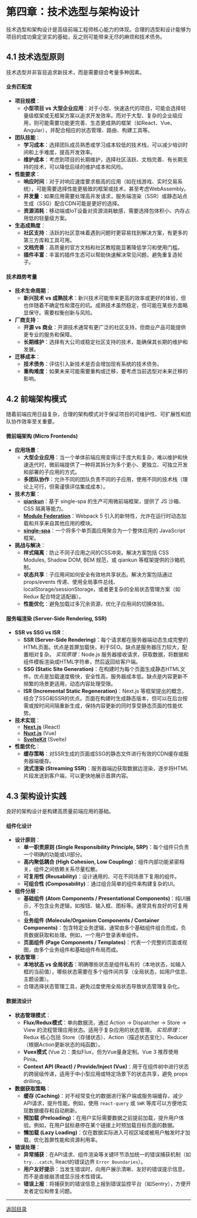 # 第四章：技术选型与架构设计

技术选型和架构设计是高级前端工程师核心能力的体现。合理的选型和设计能够为项目的成功奠定坚实的基础，反之则可能带来无尽的麻烦和技术债务。

## 4.1 技术选型原则

技术选型并非盲目追求新技术，而是需要综合考量多种因素。

#### 业务匹配度

-   **项目规模**：
    -   **小型项目 vs 大型企业应用**：对于小型、快速迭代的项目，可能会选择轻量级框架或无框架方案以追求开发效率。而对于大型、复杂的企业级应用，则可能需要功能更完善、生态更成熟的框架（如React、Vue、Angular），并配合相应的状态管理、路由、构建工具等。
-   **团队技能**：
    -   **学习成本**：选择团队成员熟悉或学习成本较低的技术栈，可以减少培训时间和上手难度，提高开发效率。
    -   **维护成本**：考虑到项目的长期维护，选择社区活跃、文档完善、有长期支持的技术，可以降低后续的维护成本和风险。
-   **性能要求**：
    -   **响应时间**：对于对响应速度要求极高的应用（如在线游戏、实时交易系统），可能需要选择性能更极致的框架或技术，甚至考虑WebAssembly。
    -   **并发量**：如果应用需要处理高并发请求，服务端渲染（SSR）或静态站点生成（SSG）配合CDN可能是更好的选择。
    -   **资源消耗**：移动端或IoT设备对资源消耗敏感，需要选择包体积小、内存占用低的轻量级方案。
-   **生态成熟度**：
    -   **社区支持**：活跃的社区意味着遇到问题时更容易找到解决方案，有更多的第三方库和工具可用。
    -   **文档完善**：高质量的官方文档和社区教程能显著降低学习和使用门槛。
    -   **插件丰富**：丰富的插件生态可以帮助快速解决常见问题，避免重复造轮子。

#### 技术趋势考量

-   **技术生命周期**：
    -   **新兴技术 vs 成熟技术**：新兴技术可能带来更高的效率或更好的体验，但也伴随着不确定性和潜在的坑。成熟技术虽然稳定，但可能在某些方面略显保守。需要权衡创新与风险。
-   **厂商支持**：
    -   **开源 vs 商业**：开源技术通常有更广泛的社区支持，但商业产品可能提供更专业的服务和保障。
    -   **长期维护**：选择有大公司或稳定社区支持的技术，能确保其长期的维护和发展。
-   **迁移成本**：
    -   **技术债务**：评估引入新技术是否会增加现有系统的技术债务。
    -   **重构难度**：如果未来可能需要重构或迁移，要考虑当前选型对未来迁移的影响。

## 4.2 前端架构模式

随着前端应用日益复杂，合理的架构模式对于保证项目的可维护性、可扩展性和团队协作效率至关重要。

#### 微前端架构 (Micro Frontends)

-   **应用场景**：
    -   **大型企业应用**：当一个单体前端应用变得过于庞大和复杂，难以维护和快速迭代时，微前端提供了一种将其拆分为多个更小、更独立、可独立开发和部署的子应用的方式。
    -   **多团队协作**：允许不同的团队负责不同的子应用，使用不同的技术栈（理论上可行，但需谨慎评估集成成本）。
-   **技术方案**：
    -   **[qiankun](https://qiankun.umijs.org/)**：基于 single-spa 的生产可用微前端框架，提供了 JS 沙箱、CSS 隔离等能力。
    -   **[Module Federation](https://webpack.js.org/concepts/module-federation/)**：Webpack 5 引入的新特性，允许在运行时动态加载和共享来自其他应用的模块。
    -   **[single-spa](https://single-spa.js.org/)**：一个将多个单页面应用聚合为一个整体应用的 JavaScript 框架。
-   **挑战与解决**：
    -   **样式隔离**：防止不同子应用之间的CSS冲突。解决方案包括 CSS Modules, Shadow DOM, BEM 规范，或 qiankun 等框架提供的沙箱机制。
    -   **状态共享**：子应用间如何安全有效地共享状态。解决方案包括通过 props/events 传递、使用全局事件总线、localStorage/sessionStorage，或者更复杂的全局状态管理方案（如 Redux 配合特定适配器）。
    -   **性能优化**：避免加载过多冗余资源，优化子应用间的切换体验。

#### 服务端渲染 (Server-Side Rendering, SSR)

-   **SSR vs SSG vs ISR**：
    -   **SSR (Server-Side Rendering)**：每个请求都在服务器端动态生成完整的HTML页面。优点是首屏加载快，利于SEO。缺点是服务器压力较大，配置相对复杂。
        *实现原理*：Node.js 服务器接收请求，获取数据，将数据和组件模板渲染成HTML字符串，然后返回给客户端。
    -   **SSG (Static Site Generation)**：在构建时为每个页面生成静态HTML文件。优点是加载速度极快，安全性高，服务器成本低。缺点是内容更新不频繁的场景更适用，动态内容处理受限。
    -   **ISR (Incremental Static Regeneration)**：Next.js 等框架提出的概念，结合了SSG和SSR的优点。页面在构建时生成静态版本，但可以在后台按需或按时间间隔重新生成，保持内容更新的同时享受静态页面的性能优势。
-   **技术实现**：
    -   **[Next.js](https://nextjs.org/)** (React)
    -   **[Nuxt.js](https://nuxtjs.org/)** (Vue)
    -   **[SvelteKit](https://kit.svelte.dev/)** (Svelte)
-   **性能优化**：
    -   **缓存策略**：对SSR生成的页面或SSG的静态文件进行有效的CDN缓存或服务器端缓存。
    -   **流式渲染 (Streaming SSR)**：服务器端边获取数据边渲染，逐步将HTML片段发送到客户端，可以更快地展示首屏内容。

## 4.3 架构设计实践

良好的架构设计是构建高质量前端应用的基础。

#### 组件化设计

-   **设计原则**：
    -   **单一职责原则 (Single Responsibility Principle, SRP)**：每个组件只负责一个明确的功能或UI部分。
    -   **高内聚低耦合 (High Cohesion, Low Coupling)**：组件内部功能紧密相关，组件之间依赖关系尽量松散。
    -   **可复用性 (Reusability)**：设计通用的、可在不同场景下复用的组件。
    -   **可组合性 (Composability)**：通过组合简单的组件来构建复杂的UI。
-   **组件分层**：
    -   **基础组件 (Atom Components / Presentational Components)**：纯UI展示，不包含业务逻辑，如按钮、输入框、图标等。通常具有良好的可复用性。
    -   **业务组件 (Molecule/Organism Components / Container Components)**：包含特定业务逻辑，通常由多个基础组件组合而成，负责数据获取和处理。例如，一个用户登录表单组件。
    -   **页面组件 (Page Components / Templates)**：代表一个完整的页面或视图，由多个业务组件和基础组件布局而成。
-   **状态管理**：
    -   **本地状态 vs 全局状态**：明确哪些状态是组件私有的（本地状态，如输入框的当前值），哪些状态需要在多个组件间共享（全局状态，如用户信息、主题设置）。
    -   合理选择状态管理工具，避免过度使用全局状态导致状态管理复杂化。

#### 数据流设计

-   **状态管理模式**：
    -   **Flux/Redux模式**：单向数据流，通过 Action -> Dispatcher -> Store -> View 的流程管理应用状态。适用于复杂应用的状态管理。
        *实现原理*：Redux 核心包括 Store（存储状态）、Action（描述状态变化）、Reducer（根据Action更新状态的纯函数）。
    -   **Vuex模式** (Vue 2)：类似Flux，但为Vue量身定制。Vue 3 推荐使用 Pinia。
    -   **Context API (React) / Provide/Inject (Vue)**：用于在组件树中进行状态的跨层级传递，适用于中小型应用或特定场景下的状态共享，避免 props drilling。
-   **数据获取策略**：
    -   **缓存 (Caching)**：对不经常变化的数据进行客户端或服务端缓存，减少API请求，提升性能。例如，使用 `react-query` 或 `SWR` 等库可以方便地实现数据缓存和自动刷新。
    -   **预加载 (Preloading)**：在用户实际需要数据之前提前加载，提升用户体验。例如，在用户鼠标悬停在某个链接上时预加载目标页面的数据。
    -   **懒加载 (Lazy Loading)**：仅在数据实际进入可视区域或被用户触发时才加载，优化首屏性能和资源利用率。
-   **错误处理**：
    -   **异常捕获**：在API请求、组件渲染等关键环节添加统一的错误捕获机制（如 `try...catch`, React的错误边界 `Error Boundaries`）。
    -   **用户友好提示**：当发生错误时，向用户展示清晰、友好的错误提示信息，而不是直接崩溃或显示技术性错误。
    -   **错误上报**：将捕获到的错误信息上报到错误监控平台（如Sentry），方便开发者定位和修复问题。

---
[返回目录](./目录.md)